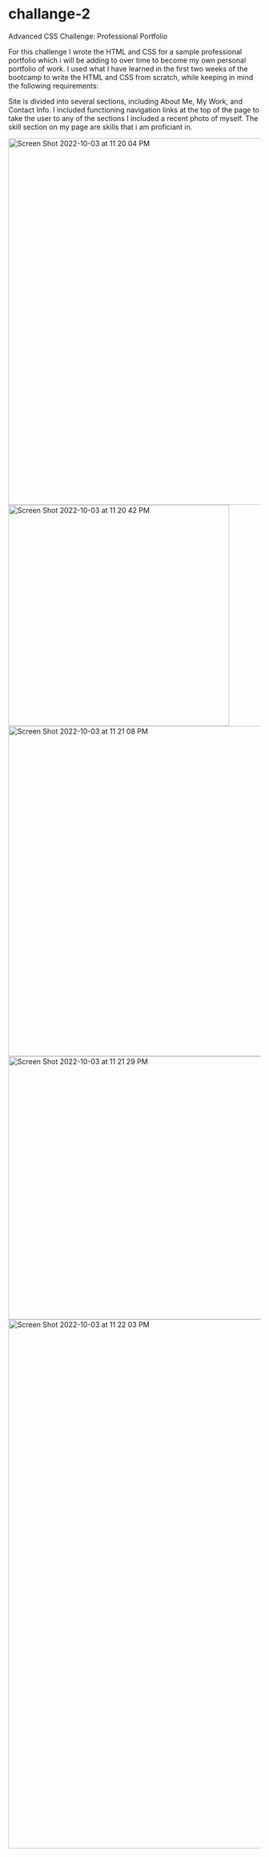 # challange-2
Advanced CSS Challenge: Professional Portfolio

For this challenge I wrote the HTML and CSS for a sample professional portfolio which i will be adding to over time to become my own personal portfolio of work. I used what I have learned in the first two weeks of the bootcamp to write the HTML and CSS from scratch, while keeping in mind the following requirements:

Site is divided into several sections, including About Me, My Work, and Contact Info.
I included functioning navigation links at the top of the page to take the user to any of the sections
I included a recent photo of myself.
The skill section on my page are skills that i am proficiant in.

<img width="732" alt="Screen Shot 2022-10-03 at 11 20 04 PM" src="https://user-images.githubusercontent.com/112598840/193727502-0dd481bb-f184-419f-89cc-f7726d3513a4.png">
<img width="441" alt="Screen Shot 2022-10-03 at 11 20 42 PM" src="https://user-images.githubusercontent.com/112598840/193727505-d59d3cf1-867d-4b7c-b98e-d4fbe2fca327.png">
<img width="659" alt="Screen Shot 2022-10-03 at 11 21 08 PM" src="https://user-images.githubusercontent.com/112598840/193727507-e5f55064-e9ac-489f-a847-3b8e23bd01d6.png">
<img width="525" alt="Screen Shot 2022-10-03 at 11 21 29 PM" src="https://user-images.githubusercontent.com/112598840/193727509-b6057b6f-2784-4cc8-a190-cc0587c4d8d2.png">
<img width="1056" alt="Screen Shot 2022-10-03 at 11 22 03 PM" src="https://user-images.githubusercontent.com/112598840/193727514-7fa1d32c-e535-45d3-9b52-57893b713143.png">
